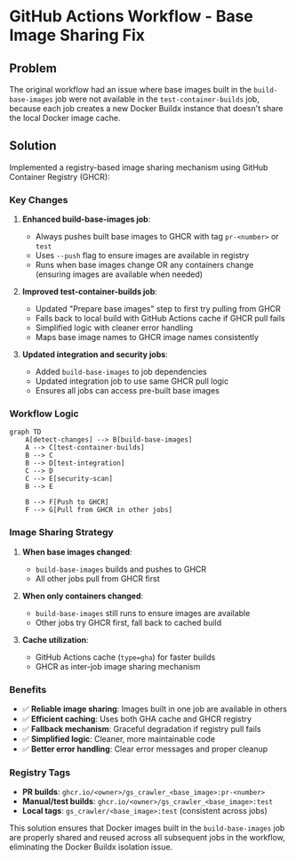 # GitHub Actions Workflow - Base Image Sharing Fix

## Problem
The original workflow had an issue where base images built in the `build-base-images` job were not available in the `test-container-builds` job, because each job creates a new Docker Buildx instance that doesn't share the local Docker image cache.

## Solution
Implemented a registry-based image sharing mechanism using GitHub Container Registry (GHCR):

### Key Changes

1. **Enhanced build-base-images job**:
   - Always pushes built base images to GHCR with tag `pr-<number>` or `test`
   - Uses `--push` flag to ensure images are available in registry
   - Runs when base images change OR any containers change (ensuring images are available when needed)

2. **Improved test-container-builds job**:
   - Updated "Prepare base images" step to first try pulling from GHCR
   - Falls back to local build with GitHub Actions cache if GHCR pull fails
   - Simplified logic with cleaner error handling
   - Maps base image names to GHCR image names consistently

3. **Updated integration and security jobs**:
   - Added `build-base-images` to job dependencies
   - Updated integration job to use same GHCR pull logic
   - Ensures all jobs can access pre-built base images

### Workflow Logic

```mermaid
graph TD
    A[detect-changes] --> B[build-base-images]
    A --> C[test-container-builds]
    B --> C
    B --> D[test-integration]
    C --> D
    C --> E[security-scan]
    B --> E
    
    B --> F[Push to GHCR]
    F --> G[Pull from GHCR in other jobs]
```

### Image Sharing Strategy

1. **When base images changed**: 
   - `build-base-images` builds and pushes to GHCR
   - All other jobs pull from GHCR first

2. **When only containers changed**:
   - `build-base-images` still runs to ensure images are available
   - Other jobs try GHCR first, fall back to cached build

3. **Cache utilization**:
   - GitHub Actions cache (`type=gha`) for faster builds
   - GHCR as inter-job image sharing mechanism

### Benefits

- ✅ **Reliable image sharing**: Images built in one job are available in others
- ✅ **Efficient caching**: Uses both GHA cache and GHCR registry
- ✅ **Fallback mechanism**: Graceful degradation if registry pull fails  
- ✅ **Simplified logic**: Cleaner, more maintainable code
- ✅ **Better error handling**: Clear error messages and proper cleanup

### Registry Tags

- **PR builds**: `ghcr.io/<owner>/gs_crawler_<base_image>:pr-<number>`
- **Manual/test builds**: `ghcr.io/<owner>/gs_crawler_<base_image>:test`
- **Local tags**: `gs_crawler/<base_image>:test` (consistent across jobs)

This solution ensures that Docker images built in the `build-base-images` job are properly shared and reused across all subsequent jobs in the workflow, eliminating the Docker Buildx isolation issue.
